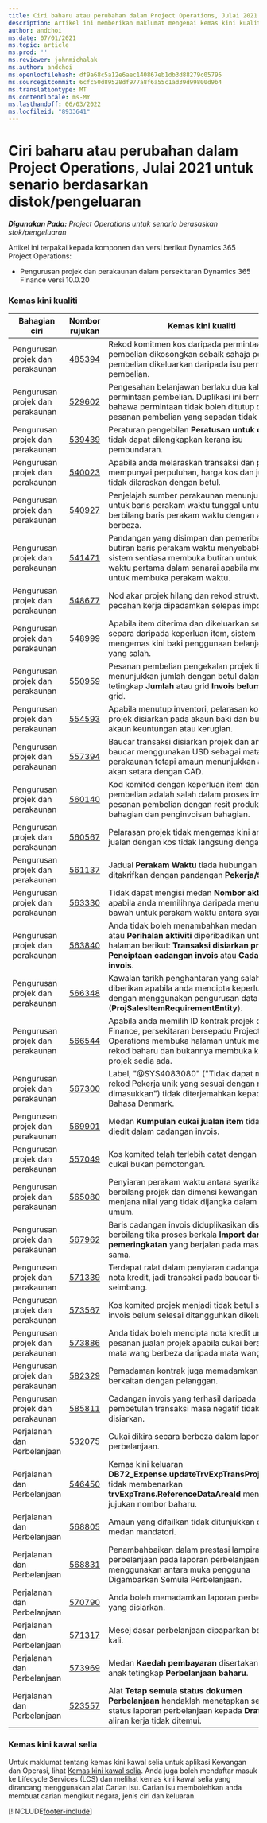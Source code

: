 ```yaml
---
title: Ciri baharu atau perubahan dalam Project Operations, Julai 2021 untuk senario berdasarkan distok/pengeluaran
description: Artikel ini memberikan maklumat mengenai kemas kini kualiti yang tersedia dalam keluaran Operasi Projek Julai 2021 untuk senario berasaskan stok / pengeluaran.
author: andchoi
ms.date: 07/01/2021
ms.topic: article
ms.prod: ''
ms.reviewer: johnmichalak
ms.author: andchoi
ms.openlocfilehash: df9a68c5a12e6aec140867eb1db3d88279c05795
ms.sourcegitcommit: 6cfc50d89528df977a8f6a55c1ad39d99800d9b4
ms.translationtype: MT
ms.contentlocale: ms-MY
ms.lasthandoff: 06/03/2022
ms.locfileid: "8933641"
---
```

# <a name="whats-new-or-changed-in-project-operations-july-2021-for-stockedproduction-based-scenarios"></a>Ciri baharu atau perubahan dalam Project Operations, Julai 2021 untuk senario berdasarkan distok/pengeluaran

_**Digunakan Pada:** Project Operations untuk senario berasaskan stok/pengeluaran_

Artikel ini terpakai kepada komponen dan versi berikut Dynamics 365 Project Operations:

- Pengurusan projek dan perakaunan dalam persekitaran Dynamics 365 Finance versi 10.0.20
 
### <a name="quality-updates"></a>Kemas kini kualiti
                                                                                                                                                                                  
| Bahagian ciri                      | Nombor rujukan| Kemas kini kualiti                                                                                                                                                                          |
|-----------------------------------|--------|---------------------------------------------------------------------------------------------------------------------------------------------------------------------------------|
| Pengurusan projek dan perakaunan | [485394](https://fix.lcs.dynamics.com/Issue/Details/?bugId=485394) | Rekod komitmen kos daripada permintaan pembelian dikosongkan sebaik sahaja pesanan pembelian dikeluarkan daripada isu permintaan pembelian.                                                                           |
| Pengurusan projek dan perakaunan | [529602](https://fix.lcs.dynamics.com/Issue/Details/?bugId=529602) | Pengesahan belanjawan berlaku dua kali dalam permintaan pembelian. Duplikasi ini bermaksud bahawa permintaan tidak boleh ditutup dan pesanan pembelian yang sepadan tidak dicipta.                                                                                                                        |
| Pengurusan projek dan perakaunan | [539439](https://fix.lcs.dynamics.com/Issue/Details/?bugId=539439) | Peraturan pengebilan **Peratusan untuk dibilkan** tidak dapat dilengkapkan kerana isu pembundaran.                                                                              |
| Pengurusan projek dan perakaunan | [540023](https://fix.lcs.dynamics.com/Issue/Details/?bugId=540023) | Apabila anda melaraskan transaksi dan peratusan mempunyai perpuluhan, harga kos dan jualan tidak dilaraskan dengan betul.                                      |
| Pengurusan projek dan perakaunan | [540927](https://fix.lcs.dynamics.com/Issue/Details/?bugId=540927) | Penjelajah sumber perakaunan menunjukkan jam untuk baris perakam waktu tunggal untuk berbilang baris perakam waktu dengan aktiviti berbeza.                                      |
| Pengurusan projek dan perakaunan | [541471](https://fix.lcs.dynamics.com/Issue/Details/?bugId=541471) | Pandangan yang disimpan dan pemeribadian butiran baris perakam waktu menyebabkan sistem sentiasa membuka butiran untuk perakam waktu pertama dalam senarai apabila mencuba untuk membuka perakam waktu.  |
| Pengurusan projek dan perakaunan | [548677](https://fix.lcs.dynamics.com/Issue/Details/?bugId=548677) | Nod akar projek hilang dan rekod struktur pecahan kerja dipadamkan selepas import.                                                                                             |
| Pengurusan projek dan perakaunan | [548999](https://fix.lcs.dynamics.com/Issue/Details/?bugId=548999) | Apabila item diterima dan dikeluarkan secara separa daripada keperluan   item, sistem mengemas kini baki penggunaan belanjawan yang salah. |
| Pengurusan projek dan perakaunan | [550959](https://fix.lcs.dynamics.com/Issue/Details/?bugId=550959) | Pesanan pembelian pengekalan projek tidak menunjukkan jumlah dengan betul dalam anak tetingkap **Jumlah** atau grid **Invois belum selesai** grid.                                                                  |
| Pengurusan projek dan perakaunan | [554593](https://fix.lcs.dynamics.com/Issue/Details/?bugId=554593) | Apabila menutup inventori, pelarasan kos item projek disiarkan pada akaun baki dan bukannya akaun keuntungan atau kerugian.                                                            |
| Pengurusan projek dan perakaunan | [557394](https://fix.lcs.dynamics.com/Issue/Details/?bugId=557394) | Baucar transaksi disiarkan projek dan anggaran baucar menggunakan USD sebagai mata wang perakaunan tetapi amaun menunjukkan apa yang akan setara dengan CAD.              |
| Pengurusan projek dan perakaunan | [560140](https://fix.lcs.dynamics.com/Issue/Details/?bugId=560140) | Kod komited dengan keperluan item dan pesanan pembelian adalah   salah dalam proses invois pesanan pembelian dengan resit produk bahagian dan penginvoisan bahagian.       |
| Pengurusan projek dan perakaunan | [560567](https://fix.lcs.dynamics.com/Issue/Details/?bugId=560567) | Pelarasan projek tidak mengemas kini amaun jualan dengan kos tidak langsung   dengan betul.                                                                                    |
| Pengurusan projek dan perakaunan | [561137](https://fix.lcs.dynamics.com/Issue/Details/?bugId=561137) | Jadual **Perakam Waktu** tiada hubungan yang ditakrifkan dengan pandangan **Pekerja/Sumber**.                                                                                   |
| Pengurusan projek dan perakaunan | [563330](https://fix.lcs.dynamics.com/Issue/Details/?bugId=563330) | Tidak dapat mengisi medan **Nombor aktiviti** apabila anda memilihnya daripada menu juntai bawah untuk perakam waktu antara syarikat.                                                                 |
| Pengurusan projek dan perakaunan | [563840](https://fix.lcs.dynamics.com/Issue/Details/?bugId=563840) | Anda tidak boleh menambahkan medan **Tujuan** atau **Perihalan aktiviti** diperibadikan untuk halaman berikut: **Transaksi disiarkan projek**, **Penciptaan cadangan invois** atau **Cadangan invois**.  |
| Pengurusan projek dan perakaunan | [566348](https://fix.lcs.dynamics.com/Issue/Details/?bugId=566348) | Kawalan tarikh penghantaran yang salah diberikan apabila anda mencipta keperluan item dengan menggunakan pengurusan data (**ProjSalesItemRequirementEntity**).                                              |
| Pengurusan projek dan perakaunan | [566544](https://fix.lcs.dynamics.com/Issue/Details/?bugId=566544) | Apabila anda memilih ID kontrak projek dalam Finance, persekitaran bersepadu Project Operations membuka halaman untuk mencipta rekod baharu dan bukannya membuka kontrak projek sedia ada.                                                                                                                 |
| Pengurusan projek dan   perakaunan | [567300](https://fix.lcs.dynamics.com/Issue/Details/?bugId=567300) |  Label, "@SYS4083080" ("Tidak dapat mencari rekod Pekerja unik   yang sesuai dengan nilai yang dimasukkan") tidak diterjemahkan kepada Bahasa Denmark.                                |
| Pengurusan projek dan perakaunan | [569901](https://fix.lcs.dynamics.com/Issue/Details/?bugId=569901) | Medan **Kumpulan cukai jualan item** tidak boleh diedit dalam cadangan invois.                                                                               |
| Pengurusan projek dan perakaunan | [557049](https://fix.lcs.dynamics.com/Issue/Details/?bugId=557049) | Kos komited telah terlebih catat dengan amaun cukai bukan pemotongan.                                                                                                    |
| Pengurusan projek dan perakaunan | [565080](https://fix.lcs.dynamics.com/Issue/Details/?bugId=565080) | Penyiaran perakam waktu antara syarikat dengan berbilang projek dan   dimensi kewangan berbeza menjana nilai yang tidak dijangka dalam lejar umum.                             |
| Pengurusan projek dan perakaunan | [567962](https://fix.lcs.dynamics.com/Issue/Details/?bugId=567962) | Baris cadangan invois diduplikasikan disebabkan berbilang tika proses berkala **Import daripada pemeringkatan** yang berjalan pada masa yang sama.                                      |
| Pengurusan projek dan perakaunan | [571339](https://fix.lcs.dynamics.com/Issue/Details/?bugId=571339) | Terdapat ralat dalam penyiaran cadangan invois nota kredit, jadi   transaksi pada baucar tidak akan seimbang.    |
| Pengurusan projek dan perakaunan | [573567](https://fix.lcs.dynamics.com/Issue/Details/?bugId=573567) | Kos komited projek menjadi tidak betul selepas invois belum selesai ditangguhkan dikeluarkan.                                                                             |
| Pengurusan projek dan   perakaunan | [573886](https://fix.lcs.dynamics.com/Issue/Details/?bugId=573886) | Anda tidak boleh mencipta nota kredit untuk pesanan jualan projek apabila cukai berada dalam mata wang berbeza daripada mata wang syarikat.                                      |
| Pengurusan projek dan perakaunan | [582329](https://fix.lcs.dynamics.com/Issue/Details/?bugId=582329) | Pemadaman kontrak juga memadamkan alamat berkaitan dengan pelanggan.                                                                                     |
| Pengurusan projek dan perakaunan | [585811](https://fix.lcs.dynamics.com/Issue/Details/?bugId=585811) | Cadangan invois yang terhasil daripada pembetulan transaksi masa negatif tidak boleh disiarkan.                                                                    |
| Perjalanan dan Perbelanjaan                  | [532075](https://fix.lcs.dynamics.com/Issue/Details/?bugId=532075) | Cukai dikira secara berbeza dalam laporan perbelanjaan.                                                                                                                  |
| Perjalanan dan Perbelanjaan                  | [546450](https://fix.lcs.dynamics.com/Issue/Details/?bugId=546450) | Kemas kini keluaran **DB72_Expense.updateTrvExpTransProjTransId()**   tidak membenarkan **trvExpTrans.ReferenceDataAreaId** mencipta jujukan nombor baharu.                    |
| Perjalanan dan Perbelanjaan                  | [568805](https://fix.lcs.dynamics.com/Issue/Details/?bugId=568805) | Amaun yang difailkan tidak ditunjukkan dengan medan mandatori.                                                                                                             |
| Perjalanan dan Perbelanjaan                  | [568831](https://fix.lcs.dynamics.com/Issue/Details/?bugId=568831) | Penambahbaikan dalam prestasi lampiran perbelanjaan pada laporan perbelanjaan yang menggunakan antara muka pengguna Digambarkan Semula Perbelanjaan.                                                            |
| Perjalanan dan Perbelanjaan                  | [570790](https://fix.lcs.dynamics.com/Issue/Details/?bugId=570790) | Anda boleh memadamkan laporan perbelanjaan yang disiarkan.                                                                                           |
| Perjalanan dan Perbelanjaan                  | [571317](https://fix.lcs.dynamics.com/Issue/Details/?bugId=571317) | Mesej dasar perbelanjaan dipaparkan beberapa kali.                                                                                                       |
| Perjalanan dan Perbelanjaan                  | [573969](https://fix.lcs.dynamics.com/Issue/Details/?bugId=573969) | Medan **Kaedah pembayaran** disertakan pada anak tetingkap **Perbelanjaan baharu**.                                                                                                      |
| Perjalanan dan Perbelanjaan                  | [523557](https://fix.lcs.dynamics.com/Issue/Details/?bugId=523557) | Alat **Tetap semula status dokumen Perbelanjaan** hendaklah menetapkan semula status laporan perbelanjaan kepada **Draf** jika aliran kerja tidak ditemui. 

### <a name="regulatory-updates"></a>Kemas kini kawal selia
Untuk maklumat tentang kemas kini kawal selia untuk aplikasi Kewangan dan Operasi, lihat [Kemas kini kawal selia](/dynamics365/finance/localizations/regulatory-updates). Anda juga boleh mendaftar masuk ke Lifecycle Services (LCS) dan melihat kemas kini kawal selia yang dirancang menggunakan alat Carian isu. Carian isu membolehkan anda membuat carian mengikut negara, jenis ciri dan keluaran.


[!INCLUDE[footer-include](../../includes/footer-banner.md)]
